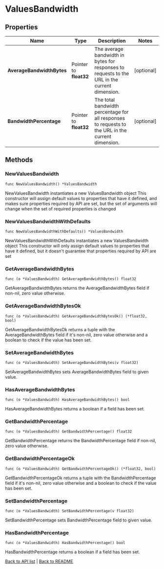 # ValuesBandwidth

## Properties

Name | Type | Description | Notes
------------ | ------------- | ------------- | -------------
**AverageBandwidthBytes** | Pointer to **float32** | The average bandwidth in bytes for responses to requests to the URL in the current dimension. | [optional] 
**BandwidthPercentage** | Pointer to **float32** | The total bandwidth percentage for all responses to requests to the URL in the current dimension. | [optional] 

## Methods

### NewValuesBandwidth

`func NewValuesBandwidth() *ValuesBandwidth`

NewValuesBandwidth instantiates a new ValuesBandwidth object
This constructor will assign default values to properties that have it defined,
and makes sure properties required by API are set, but the set of arguments
will change when the set of required properties is changed

### NewValuesBandwidthWithDefaults

`func NewValuesBandwidthWithDefaults() *ValuesBandwidth`

NewValuesBandwidthWithDefaults instantiates a new ValuesBandwidth object
This constructor will only assign default values to properties that have it defined,
but it doesn't guarantee that properties required by API are set

### GetAverageBandwidthBytes

`func (o *ValuesBandwidth) GetAverageBandwidthBytes() float32`

GetAverageBandwidthBytes returns the AverageBandwidthBytes field if non-nil, zero value otherwise.

### GetAverageBandwidthBytesOk

`func (o *ValuesBandwidth) GetAverageBandwidthBytesOk() (*float32, bool)`

GetAverageBandwidthBytesOk returns a tuple with the AverageBandwidthBytes field if it's non-nil, zero value otherwise
and a boolean to check if the value has been set.

### SetAverageBandwidthBytes

`func (o *ValuesBandwidth) SetAverageBandwidthBytes(v float32)`

SetAverageBandwidthBytes sets AverageBandwidthBytes field to given value.

### HasAverageBandwidthBytes

`func (o *ValuesBandwidth) HasAverageBandwidthBytes() bool`

HasAverageBandwidthBytes returns a boolean if a field has been set.

### GetBandwidthPercentage

`func (o *ValuesBandwidth) GetBandwidthPercentage() float32`

GetBandwidthPercentage returns the BandwidthPercentage field if non-nil, zero value otherwise.

### GetBandwidthPercentageOk

`func (o *ValuesBandwidth) GetBandwidthPercentageOk() (*float32, bool)`

GetBandwidthPercentageOk returns a tuple with the BandwidthPercentage field if it's non-nil, zero value otherwise
and a boolean to check if the value has been set.

### SetBandwidthPercentage

`func (o *ValuesBandwidth) SetBandwidthPercentage(v float32)`

SetBandwidthPercentage sets BandwidthPercentage field to given value.

### HasBandwidthPercentage

`func (o *ValuesBandwidth) HasBandwidthPercentage() bool`

HasBandwidthPercentage returns a boolean if a field has been set.


[Back to API list](../README.md#documentation-for-api-endpoints) | [Back to README](../README.md)


